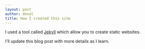 ```yaml
---
layout: post
author: donal
title: How I created this site
---
```


I used a tool called [Jekyll](https://jekyllrb.com/) which allow you to create static websites.

I'll update this blog post with more details as I learn.
